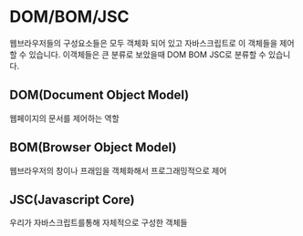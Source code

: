 # DOM/BOM/JSC

웹브라우저들의 구성요소들은 모두 객체화 되어 있고 자바스크립트로 이 객체들을 제어할 수 있습니다.
이객체들은 큰 분류로 보았을때 DOM BOM JSC로 분류할 수 있습니다.

  
## DOM(Document Object Model)
웹페이지의 문서를 제어하는 역할
  

## BOM(Browser Object Model)
웹브라우저의 창이나 프래임을 객체화해서 프로그래밍적으로 제어


## JSC(Javascript Core)
우리가 자바스크립트를통해 자체적으로 구성한 객체들

